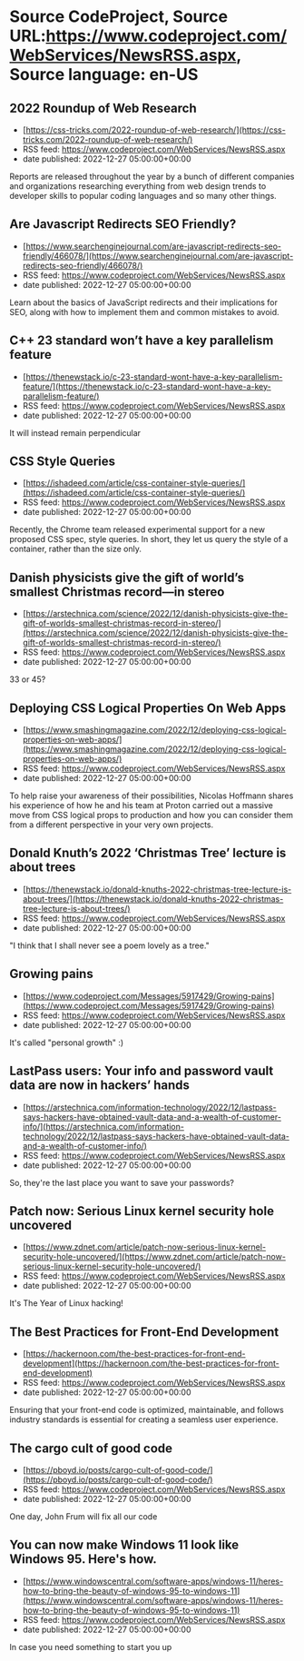 # Source CodeProject, Source URL:https://www.codeproject.com/WebServices/NewsRSS.aspx, Source language: en-US

## 2022 Roundup of Web Research
 - [https://css-tricks.com/2022-roundup-of-web-research/](https://css-tricks.com/2022-roundup-of-web-research/)
 - RSS feed: https://www.codeproject.com/WebServices/NewsRSS.aspx
 - date published: 2022-12-27 05:00:00+00:00

Reports are released throughout the year by a bunch of different companies and organizations researching everything from web design trends to developer skills to popular coding languages and so many other things.

## Are Javascript Redirects SEO Friendly?
 - [https://www.searchenginejournal.com/are-javascript-redirects-seo-friendly/466078/](https://www.searchenginejournal.com/are-javascript-redirects-seo-friendly/466078/)
 - RSS feed: https://www.codeproject.com/WebServices/NewsRSS.aspx
 - date published: 2022-12-27 05:00:00+00:00

Learn about the basics of JavaScript redirects and their implications for SEO, along with how to implement them and common mistakes to avoid.

## C++ 23 standard won’t have a key parallelism feature
 - [https://thenewstack.io/c-23-standard-wont-have-a-key-parallelism-feature/](https://thenewstack.io/c-23-standard-wont-have-a-key-parallelism-feature/)
 - RSS feed: https://www.codeproject.com/WebServices/NewsRSS.aspx
 - date published: 2022-12-27 05:00:00+00:00

It will instead remain perpendicular

## CSS Style Queries
 - [https://ishadeed.com/article/css-container-style-queries/](https://ishadeed.com/article/css-container-style-queries/)
 - RSS feed: https://www.codeproject.com/WebServices/NewsRSS.aspx
 - date published: 2022-12-27 05:00:00+00:00

Recently, the Chrome team released experimental support for a new proposed CSS spec, style queries. In short, they let us query the style of a container, rather than the size only.

## Danish physicists give the gift of world’s smallest Christmas record—in stereo
 - [https://arstechnica.com/science/2022/12/danish-physicists-give-the-gift-of-worlds-smallest-christmas-record-in-stereo/](https://arstechnica.com/science/2022/12/danish-physicists-give-the-gift-of-worlds-smallest-christmas-record-in-stereo/)
 - RSS feed: https://www.codeproject.com/WebServices/NewsRSS.aspx
 - date published: 2022-12-27 05:00:00+00:00

33 or 45?

## Deploying CSS Logical Properties On Web Apps
 - [https://www.smashingmagazine.com/2022/12/deploying-css-logical-properties-on-web-apps/](https://www.smashingmagazine.com/2022/12/deploying-css-logical-properties-on-web-apps/)
 - RSS feed: https://www.codeproject.com/WebServices/NewsRSS.aspx
 - date published: 2022-12-27 05:00:00+00:00

To help raise your awareness of their possibilities, Nicolas Hoffmann shares his experience of how he and his team at Proton carried out a massive move from CSS logical props to production and how you can consider them from a different perspective in your very own projects.

## Donald Knuth’s 2022 ‘Christmas Tree’ lecture is about trees
 - [https://thenewstack.io/donald-knuths-2022-christmas-tree-lecture-is-about-trees/](https://thenewstack.io/donald-knuths-2022-christmas-tree-lecture-is-about-trees/)
 - RSS feed: https://www.codeproject.com/WebServices/NewsRSS.aspx
 - date published: 2022-12-27 05:00:00+00:00

"I think that I shall never see a poem lovely as a tree."

## Growing pains
 - [https://www.codeproject.com/Messages/5917429/Growing-pains](https://www.codeproject.com/Messages/5917429/Growing-pains)
 - RSS feed: https://www.codeproject.com/WebServices/NewsRSS.aspx
 - date published: 2022-12-27 05:00:00+00:00

It's called "personal growth" :)

## LastPass users: Your info and password vault data are now in hackers’ hands
 - [https://arstechnica.com/information-technology/2022/12/lastpass-says-hackers-have-obtained-vault-data-and-a-wealth-of-customer-info/](https://arstechnica.com/information-technology/2022/12/lastpass-says-hackers-have-obtained-vault-data-and-a-wealth-of-customer-info/)
 - RSS feed: https://www.codeproject.com/WebServices/NewsRSS.aspx
 - date published: 2022-12-27 05:00:00+00:00

So, they're the last place you want to save your passwords?

## Patch now: Serious Linux kernel security hole uncovered
 - [https://www.zdnet.com/article/patch-now-serious-linux-kernel-security-hole-uncovered/](https://www.zdnet.com/article/patch-now-serious-linux-kernel-security-hole-uncovered/)
 - RSS feed: https://www.codeproject.com/WebServices/NewsRSS.aspx
 - date published: 2022-12-27 05:00:00+00:00

It's The Year of Linux hacking!

## The Best Practices for Front-End Development
 - [https://hackernoon.com/the-best-practices-for-front-end-development](https://hackernoon.com/the-best-practices-for-front-end-development)
 - RSS feed: https://www.codeproject.com/WebServices/NewsRSS.aspx
 - date published: 2022-12-27 05:00:00+00:00

Ensuring that your front-end code is optimized, maintainable, and follows industry standards is essential for creating a seamless user experience.

## The cargo cult of good code
 - [https://pboyd.io/posts/cargo-cult-of-good-code/](https://pboyd.io/posts/cargo-cult-of-good-code/)
 - RSS feed: https://www.codeproject.com/WebServices/NewsRSS.aspx
 - date published: 2022-12-27 05:00:00+00:00

One day, John Frum will fix all our code

## You can now make Windows 11 look like Windows 95. Here's how.
 - [https://www.windowscentral.com/software-apps/windows-11/heres-how-to-bring-the-beauty-of-windows-95-to-windows-11](https://www.windowscentral.com/software-apps/windows-11/heres-how-to-bring-the-beauty-of-windows-95-to-windows-11)
 - RSS feed: https://www.codeproject.com/WebServices/NewsRSS.aspx
 - date published: 2022-12-27 05:00:00+00:00

In case you need something to start you up
